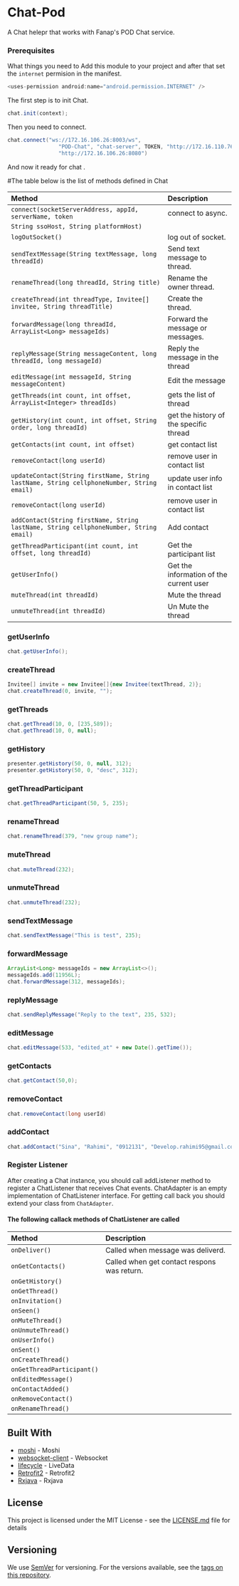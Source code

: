# Chat-Pod
A Chat helepr that works with Fanap's POD Chat service.

### Prerequisites

What things you need to Add this module to your project and after that set the `internet` permision in the manifest.
```java
<uses-permission android:name="android.permission.INTERNET" />
```

The first step is to init Chat.
```java
chat.init(context);
```
Then you need to connect.
```java
chat.connect("ws://172.16.106.26:8003/ws",
                "POD-Chat", "chat-server", TOKEN, "http://172.16.110.76",
                "http://172.16.106.26:8080")
```
And now it ready for chat .

#The table below is the list of  methods defined in Chat 

| Method                        | Description                                                                            |
|:------------------------------|:---------------------------------------------------------------------------------------|
| `connect(socketServerAddress, appId, serverName, token`   | connect to async.       |
| `String ssoHost, String platformHost)`
| `logOutSocket()`                                           | log out of socket.      |
| `sendTextMessage(String textMessage, long threadId)`       | Send text message to thread.           |
| `renameThread(long threadId, String title)`                |  Rename the owner thread.                |
| `createThread(int threadType, Invitee[] invitee, String threadTitle)`                |  Create the thread.                |
| `forwardMessage(long threadId, ArrayList<Long> messageIds)`                 | Forward the message or messages.        |
| `replyMessage(String messageContent, long threadId, long messageId)`         | Reply the message in the thread       |
| `editMessage(int messageId, String messageContent)`         | Edit the message      |
| `getThreads(int count, int offset, ArrayList<Integer> threadIds)`         | gets the list of thread       |
| `getHistory(int count, int offset, String order, long threadId)`         | get the history of the specific thread       |
| `getContacts(int count, int offset)`         | get contact list      |
| `removeContact(long userId)`         | remove user in contact list      |
| `updateContact(String firstName, String lastName, String cellphoneNumber, String email)` | update user info in contact list      |
| `removeContact(long userId)`         | remove user in contact list      |
| `addContact(String firstName, String lastName, String cellphoneNumber, String email)`         | Add contact      |
| `getThreadParticipant(int count, int offset, long threadId)`         | Get the participant list      |
| `getUserInfo()`         | Get the information of the current user      |
| `muteThread(int threadId)`         | Mute the thread      |
| `unmuteThread(int threadId)`         | Un Mute the thread      |


### getUserInfo
```java
chat.getUserInfo();
```

### createThread
```java
Invitee[] invite = new Invitee[]{new Invitee(textThread, 2)};
chat.createThread(0, invite, "");
```

### getThreads
```java
chat.getThread(10, 0, [235,589]);
chat.getThread(10, 0, null);
```

### getHistory
```java
presenter.getHistory(50, 0, null, 312);
presenter.getHistory(50, 0, "desc", 312);
```

### getThreadParticipant
```java
chat.getThreadParticipant(50, 5, 235);
```

### renameThread
```java
chat.renameThread(379, "new group name");
```

### muteThread
```java
chat.muteThread(232);
```

### unmuteThread
```java
chat.unmuteThread(232);
```

### sendTextMessage
```java
chat.sendTextMessage("This is test", 235);
```

### forwardMessage
```java
ArrayList<Long> messageIds = new ArrayList<>();
messageIds.add(11956L);
chat.forwardMessage(312, messageIds);
```

### replyMessage
```java
chat.sendReplyMessage("Reply to the text", 235, 532);
```

### editMessage
```java
chat.editMessage(533, "edited_at" + new Date().getTime());
```

### getContacts
```java
chat.getContact(50,0);
```

### removeContact
```java
chat.removeContact(long userId)
```

### addContact
```java
chat.addContact("Sina", "Rahimi", "0912131", "Develop.rahimi95@gmail.com");
```
### Register Listener
After creating a Chat instance, you should call addListener method to register a ChatListener that receives Chat events.
ChatAdapter is an empty implementation of ChatListener interface.
For getting call back you should extend your class from `ChatAdapter`. 

#### The following callack methods of ChatListener are called
| Method                        | Description                                                                            |
|:------------------------------|:---------------------------------------------------------------------------------------|
| `onDeliver()`   | Called when message was deliverd.       |
| `onGetContacts()`| Called when get contact respons was return. |
| `onGetHistory()`                                           |       |
| `onGetThread()`       |            |
| `onInvitation()`                |                 |
| `onSeen()`                |                 |
| `onMuteThread()`                 |         |
| `onUnmuteThread()`         |        |
| `onUserInfo()`         |      |
| `onSent()`         |        |
| `onCreateThread()`         |        |
| `onGetThreadParticipant()`         |       |
| `onEditedMessage()`         |       |
| `onContactAdded()` |       |
| `onRemoveContact()`         |       |
| `onRenameThread()`         |       |

## Built With

* [moshi](https://github.com/square/moshi) - Moshi
* [websocket-client](https://github.com/TakahikoKawasaki/nv-websocket-client) - Websocket
* [lifecycle](https://developer.android.com/reference/android/arch/lifecycle/LiveData) - LiveData
* [Retrofit2](https://square.github.io/retrofit/) - Retrofit2
* [Rxjava](https://github.com/ReactiveX/RxAndroid) - Rxjava

## License

This project is licensed under the MIT License - see the [LICENSE.md](LICENSE.md) file for details

## Versioning

We use [SemVer](http://semver.org/) for versioning. For the versions available, see the [tags on this repository](https://github.com/your/project/tags). 

